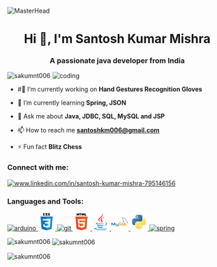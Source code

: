![MasterHead](https://images.rawpixel.com/image_800/czNmcy1wcml2YXRlL3Jhd3BpeGVsX2ltYWdlcy93ZWJzaXRlX2NvbnRlbnQvbHIvdnByb2plY3RvbGQxLWF1bS01NDJfMi5qcGc.jpg)
<h1 align="center">Hi 👋, I'm Santosh Kumar Mishra</h1>
<h3 align="center">A passionate java developer from India</h3>
<img align= "right" alt="coding" width="400" src="https://media.tenor.com/sfp8nf9UrZcAAAAC/uwu-cat.gif"/>

<p align="left"> <img src="https://komarev.com/ghpvc/?username=sakumnt006&label=Profile%20views&color=0e75b6&style=flat" alt="sakumnt006" /> </p>

- #🔭 I’m currently working on **Hand Gestures Recognition Gloves**

- 🌱 I’m currently learning **Spring, JSON**

- 💬 Ask me about **Java, JDBC, SQL, MySQL and JSP**

- 📫 How to reach me **santoshkm006@gmail.com**

- ⚡ Fun fact **Blitz Chess**

<h3 align="left">Connect with me:</h3>
<p align="left">
<a href="https://www.linkedin.com/in/santosh-kumar-mishra-795146156/" target="blank"><img align="center" src="https://raw.githubusercontent.com/rahuldkjain/github-profile-readme-generator/master/src/images/icons/Social/linked-in-alt.svg" alt="www.linkedin.com/in/santosh-kumar-mishra-795146156" height="30" width="40" /></a>
</p>

<h3 align="left">Languages and Tools:</h3>
<p align="left"> <a href="https://www.arduino.cc/" target="_blank" rel="noreferrer"> <img src="https://cdn.worldvectorlogo.com/logos/arduino-1.svg" alt="arduino" width="40" height="40"/> </a> <a href="https://www.w3schools.com/css/" target="_blank" rel="noreferrer"> <img src="https://raw.githubusercontent.com/devicons/devicon/master/icons/css3/css3-original-wordmark.svg" alt="css3" width="40" height="40"/> </a> <a href="https://git-scm.com/" target="_blank" rel="noreferrer"> <img src="https://www.vectorlogo.zone/logos/git-scm/git-scm-icon.svg" alt="git" width="40" height="40"/> </a> <a href="https://www.w3.org/html/" target="_blank" rel="noreferrer"> <img src="https://raw.githubusercontent.com/devicons/devicon/master/icons/html5/html5-original-wordmark.svg" alt="html5" width="40" height="40"/> </a> <a href="https://www.java.com" target="_blank" rel="noreferrer"> <img src="https://raw.githubusercontent.com/devicons/devicon/master/icons/java/java-original.svg" alt="java" width="40" height="40"/> </a> <a href="https://www.mysql.com/" target="_blank" rel="noreferrer"> <img src="https://raw.githubusercontent.com/devicons/devicon/master/icons/mysql/mysql-original-wordmark.svg" alt="mysql" width="40" height="40"/> </a> <a href="https://www.python.org" target="_blank" rel="noreferrer"> <img src="https://raw.githubusercontent.com/devicons/devicon/master/icons/python/python-original.svg" alt="python" width="40" height="40"/> </a> <a href="https://spring.io/" target="_blank" rel="noreferrer"> <img src="https://www.vectorlogo.zone/logos/springio/springio-icon.svg" alt="spring" width="40" height="40"/> </a> </p>

<p><img align="left" src="https://github-readme-stats.vercel.app/api/top-langs?username=sakumnt006&show_icons=true&locale=en&layout=compact" alt="sakumnt006" /></p>

<p>&nbsp;<img align="center" src="https://github-readme-stats.vercel.app/api?username=sakumnt006&show_icons=true&locale=en" alt="sakumnt006" /></p>

<p><img align="center" src="https://github-readme-streak-stats.herokuapp.com/?user=sakumnt006&" alt="sakumnt006" /></p>
